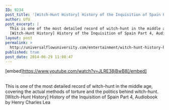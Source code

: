 ```yaml
---
ID: 9234
post_title: '[Witch-Hunt History] History of the Inquisition of Spain Part 4, Real Life Horror'
author: UfU
post_excerpt: |
  This is one of the most detailed record of witch-hunt in the middle age, covering the actual methods of torture and the politics behind witch-hunt.
  [Witch-Hunt History] History of the Inquisition of Spain Part 4, Audiobook by Henry Charles Lea
layout: post
permalink: >
  http://universalflowuniversity.com/entertainment/witch-hunt-history-history-of-the-inquisition-of-spain-part-4-real-life-horror/
published: true
post_date: 2014-06-29 11:08:47
---
```

[embed]https://www.youtube.com/watch?v=JLRE38jBwB8[/embed]</br></br>
<p>This is one of the most detailed record of witch-hunt in the middle age, covering the actual methods of torture and the politics behind witch-hunt. 
[Witch-Hunt History] History of the Inquisition of Spain Part 4, Audiobook by Henry Charles Lea</p>